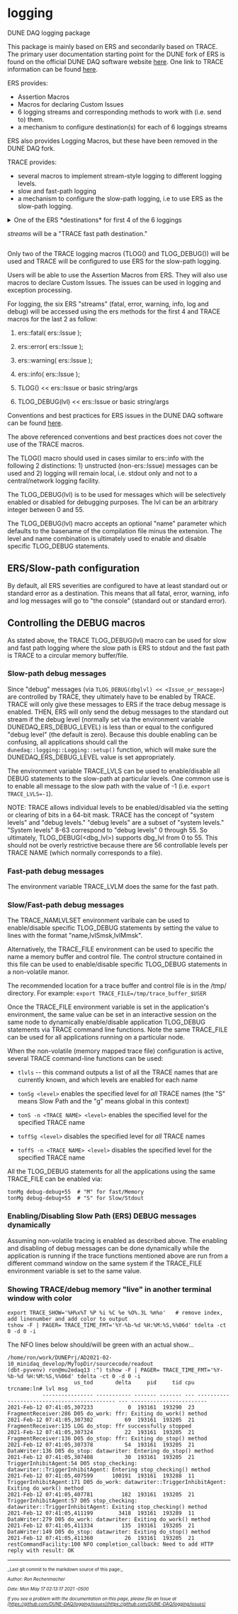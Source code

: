 # logging
DUNE DAQ logging package

This package is mainly based on ERS and secondarily based on TRACE.
The primary user documentation starting point for the DUNE fork of ERS is found on the official DUNE DAQ software website [here](https://dune-daq-sw.readthedocs.io/en/latest/packages/ers/).
One link to TRACE information can be found [here](https://cdcvs.fnal.gov/redmine/projects/trace/wiki).

ERS provides:
- Assertion Macros
- Macros for declaring Custom Issues
- 6 logging streams and corresponding methods to work with (i.e. send to) them.
- a mechanism to configure destination(s) for each of 6 loggings streams

ERS also provides Logging Macros, but these have been removed in the DUNE DAQ fork.

TRACE provides:
- several macros to implement stream-style logging to different logging levels.
- slow and fast-path logging
- a mechanism to configure the slow-path logging, i.e to use ERS as the slow-path logging.

<details><summary>One of the ERS *destinations* for first 4 of the 6 loggings

*streams* will be a "TRACE fast path destination."</summary>
The Logging package setup function will ensure that the environment variables DUNEDAQ_ERS_{FATAL,ERROR,WARNING,INFO} (used to configure the stream destinations) will contain the "TRACE fast path destination." It is expected/required that all applications will call the Logging package setup function.</details>

Only two of the TRACE logging macros (TLOG() and TLOG_DEBUG()) will be used and TRACE will be configured to use ERS for the slow-path logging.

Users will be able to use the Assertion Macros from ERS. They will also use macros to declare Custom Issues. The issues can be used in logging and exception processing.

For logging, the six ERS "streams" (fatal, error, warning, info, log and debug) will be accessed using
the ers methods for the first 4 and TRACE macros for the last 2 as follow:



1. ers::fatal( ers::Issue );


2. ers::error( ers::Issue );


3. ers::warning( ers::Issue );


4. ers::info( ers::Issue );


5. TLOG()       << ers::Issue or basic string/args


6. TLOG_DEBUG(lvl)  << ers::Issue or basic string/args

Conventions and best practices for ERS issues in the DUNE DAQ software can be found [here](ers-conventions.md).

The above referenced conventions and best practices does not cover the use of the TRACE macros.

The TLOG() macro should used in cases similar to ers::info with the following 2 distinctions: 1) unstructed (non-ers::Issue) messages can be used and 2) logging will remain local, i.e. stdout only and not to a central/network logging facility.

The TLOG_DEBUG(lvl) is to be used for messages which will be selectively enabled or disabled for debugging purposes. The lvl can be an arbitrary integer between 0 and 55.

The TLOG_DEBUG(lvl) macro accepts an optional "name" parameter which defaults to the basename of the compilation file minus the extension. The level and name combination is ultimately used to enable and disable specific TLOG_DEBUG statements.

## ERS/Slow-path configuration

By default, all ERS severities are configured to have at least standard out or standard error as a destination.
This means that all fatal, error, warning, info and log messages will go to "the console" (standard out or standard error).


## Controlling the DEBUG macros

As stated above, the TRACE TLOG_DEBUG(lvl) macro can be used for slow and fast path logging where the slow path is ERS to stdout and the fast path is TRACE to a circular memory buffer/file.

### Slow-path debug messages

Since "debug" messages (via `TLOG_DEBUG(dbglvl) << <Issue_or_message>`) are controlled by TRACE, they ultimately have to be enabled by TRACE. TRACE will only give these messages to ERS if the trace debug message is enabled. THEN, ERS will only send the debug messages to the standard out stream if the debug level (normally set via the environment variable DUNEDAQ_ERS_DEBUG_LEVEL) is less than or equal to the configured "debug level" (the default is zero).  Because this double enabling can be confusing, all applications should call the `dunedaq::logging::Logging::setup()` function, which will make sure the DUNEDAQ_ERS_DEBUG_LEVEL value is set appropriately.

The environment variable TRACE_LVLS can be used to enable/disable all DEBUG statements to the slow-path at particular levels. One common use is to enable all message to the slow path with the value of -1 (i.e. `export TRACE_LVLS=-1`).

NOTE: TRACE allows individual levels to be enabled/disabled via the setting or clearing of bits in a 64-bit mask. TRACE has the concept of "system levels" and "debug levels." "debug levels" are a subset of "system levels." "System levels" 8-63 correspond to "debug levels" 0 through 55. So ultimately, TLOG_DEBUG(<dbg_lvl>) supports dbg_lvl from 0 to 55. This should not be overly restrictive because there are 56 controllable levels per TRACE NAME (which normally corresponds to a file).

### Fast-path debug messages

The environment variable TRACE_LVLM does the same for the fast path.


### Slow/Fast-path debug messages

The TRACE_NAMLVLSET environment varibale can be used to enable/disable specific TLOG_DEBUG statements by setting the value to lines with the format "name,lvlSmsk,lvlMmsk".



Alternatively, the TRACE_FILE environment can be used to specific the name a memory buffer and control file. The control structure contained in this file can be used to enable/disable specific TLOG_DEBUG statements in a non-volatile manor.

The recommended location for a trace buffer and control file is in the /tmp/ directory. For example: `export TRACE_FILE=/tmp/trace_buffer_$USER`

Once the TRACE_FILE environment variable is set in the application's environment,
the same value can be set in an interactive session on the same node to dynamically enable/disable application TLOG_DEBUG statements via TRACE command line functions.  Note the same TRACE_FILE can be used for all applications running on a particular node.


When the non-volatile (memory mapped trace file) configuration is active, several TRACE command-line functions can be used:

* `tlvls` -- this command outputs a list of all the TRACE names that are currently known, and which levels are enabled for each name

* `tonSg <level>` enables the specified level for *all* TRACE names (the "S" means Slow Path and the "g" means global in this context)

* `tonS -n <TRACE NAME> <level>` enables the specified level for the specified TRACE name

* `toffSg <level>` disables the specified level for *all* TRACE names

* `toffS -n <TRACE NAME> <level>` disables the specified level for the specified TRACE name


All the TLOG_DEBUG statements for all the applications using the same TRACE_FILE can be enabled via:
```
tonMg debug-debug+55  # "M" for fast/Memory
tonMg debug-debug+55  # "S" for Slow/Stdout
```

### Enabling/Disabling Slow Path (ERS) DEBUG messages dynamically

Assuming non-volatile tracing is enabled as described above. The enabling and disabling of debug messages can be done dynamically while the application is running if the trace functions mentioned above are run from a different command window on the same system if the TRACE_FILE environment variable is set to the same value.



### Showing TRACE/debug memory "live" in another terminal window with color

```
export TRACE_SHOW='%H%x%T %P %i %C %e %O%.3L %m%o'   # remove index, add linenumber and add color to output
tshow -F | PAGER= TRACE_TIME_FMT='%Y-%b-%d %H:%M:%S,%%06d' tdelta -ct 0 -d 0 -i
```
The NFO lines below should/will be green with an actual show...
```
/home/ron/work/DUNEPrj/AD2021-02-10_minidaq_develop/MyTopDir/sourcecode/readout
(dbt-pyvenv) ron@mu2edaq13 :^) tshow -F | PAGER= TRACE_TIME_FMT='%Y-%b-%d %H:%M:%S,%%06d' tdelta -ct 0 -d 0 -i
                     us_tod       delta     pid     tid cpu                                  trcname:ln# lvl msg                     
           ---------------- ----------- ------- ------- --- -------------------------------------------- --- ------------------------
2021-Feb-12 07:41:05,307233           0  193161  193290  23                         FragmentReceiver:286 D05 do_work: ffr: Exiting do_work() method
2021-Feb-12 07:41:05,307302          69  193161  193205  21                         FragmentReceiver:135 LOG do_stop: ffr successfully stopped
2021-Feb-12 07:41:05,307324          22  193161  193205  21                         FragmentReceiver:136 D05 do_stop: ffr: Exiting do_stop() method
2021-Feb-12 07:41:05,307378          54  193161  193205  21                               DataWriter:136 D05 do_stop: datawriter: Entering do_stop() method
2021-Feb-12 07:41:05,307408          30  193161  193205  21                       TriggerInhibitAgent:54 D05 stop_checking: datawriter::TriggerInhibitAgent: Entering stop_checking() method
2021-Feb-12 07:41:05,407599      100191  193161  193288  11                      TriggerInhibitAgent:171 D05 do_work: datawriter::TriggerInhibitAgent: Exiting do_work() method
2021-Feb-12 07:41:05,407781         182  193161  193205  21                       TriggerInhibitAgent:57 D05 stop_checking: datawriter::TriggerInhibitAgent: Exiting stop_checking() method
2021-Feb-12 07:41:05,411199        3418  193161  193289  11                               DataWriter:279 D05 do_work: datawriter: Exiting do_work() method
2021-Feb-12 07:41:05,411334         135  193161  193205  21                               DataWriter:149 D05 do_stop: datawriter: Exiting do_stop() method
2021-Feb-12 07:41:05,411360          26  193161  193205  21                      restCommandFacility:100 NFO completion_callback: Need to add HTTP reply with result: OK

```




-----

<font size="1.5">
_Last git commit to the markdown source of this page:_

_Author: Ron Rechenmacher_

_Date: Mon May 17 02:13:17 2021 -0500_

_If you see a problem with the documentation on this page, please file an Issue at [https://github.com/DUNE-DAQ/logging/issues](https://github.com/DUNE-DAQ/logging/issues)_

</font>
